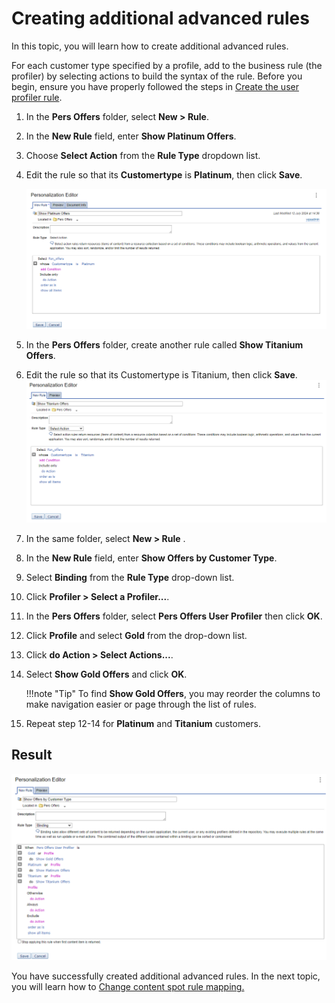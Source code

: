 # Creating additional advanced rules

In this topic, you will learn how to create additional advanced rules.

For each customer type specified by a profile, add to the business rule (the profiler) by selecting actions to build the syntax of the rule. Before you begin, ensure you have properly followed the steps in [Create the user profiler rule](pzn_demo_create_user_profiler_rule.md#).  

1. In the **Pers Offers** folder, select **New > Rule**.  

2. In the **New Rule** field, enter **Show Platinum Offers**. 

3. Choose **Select Action** from the **Rule Type** dropdown list.  

4. Edit the rule so that its **Customertype** is **Platinum**, then click **Save**.  

    ![Show Platinium Offers Rule](./images/show_platinium_offer_rule.png)  

5. In the **Pers Offers** folder, create another rule called **Show Titanium Offers**.  

6. Edit the rule so that its Customertype is Titanium, then click **Save**.
    ![Show Titanium Offers Rule](./images/show_titanium_offers_rule.png)  

7. In the same folder, select **New > Rule** .

8. In the **New Rule** field, enter **Show Offers by Customer Type**.

9. Select **Binding** from the **Rule Type** drop-down list.  

10. Click **Profiler > Select a Profiler...**.  

11. In the **Pers Offers** folder, select **Pers Offers User Profiler** then click **OK**.  

12. Click **Profile** and select **Gold** from the drop-down list.  

13. Click **do Action > Select Actions...**.  

14. Select **Show Gold Offers** and click **OK**.  

    !!!note "Tip"
        To find **Show Gold Offers**, you may reorder the columns to make navigation easier or page through the list of rules.

15. Repeat step 12-14 for **Platinum** and **Titanium** customers.  

## Result

![Show offers by customer type](./images/show_offers_by_customer_type_rule.png)

You have successfully created additional advanced rules. In the next topic, you will learn how to [Change content spot rule mapping.](./pzn_demo_change_content_spot_rule_mapping.md)
